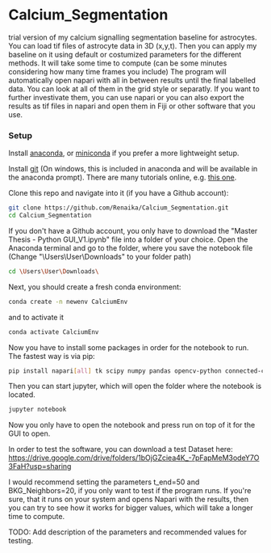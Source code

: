 # Calcium_Segmentation

trial version of my calcium signalling segmentation baseline for astrocytes.
You can load tif files of astrocyte data in 3D (x,y,t).
Then you can apply my baseline on it using default or costumized parameters for the different methods. 
It will take some time to compute (can be some minutes considering how many time frames you include)
The program will automatically open napari with all in between results until the final labelled data. 
You can look at all of them in the grid style or separatly. 
If you want to further investivate them, you can use napari or you can also export the results as tif files in napari and open them in Fiji or other software that you use. 

### Setup
Install [anaconda](https://docs.anaconda.com/anaconda/install/index.html),
or [miniconda](https://docs.conda.io/en/latest/miniconda.html) if you prefer a more lightweight setup.

Install [git](https://git-scm.com/book/en/v2/Getting-Started-Installing-Git)
(On windows, this is included in anaconda and will be available in the anaconda prompt). 
There are many tutorials online, e.g. [this one](https://www.notion.so/zarkom/Introduction-to-Git-ac396a0697704709a12b6a0e545db049).

Clone this repo and navigate into it (if you have a Github account):
```bash
git clone https://github.com/Renaika/Calcium_Segmentation.git
cd Calcium_Segmentation
```
If you don't have a Github account, you only have to download the "Master Thesis - Python GUI_V1.ipynb" file into a folder of your choice. 
Open the Anaconda terminal and go to the folder, where you save the notebook file (Change "\Users\User\Downloads\" to your folder path)
```bash
cd \Users\User\Downloads\
```

Next, you should create a fresh conda environment:
```bash
conda create -n newenv CalciumEnv
```

and to activate it
```bash
conda activate CalciumEnv
```

Now you have to install some packages in order for the notebook to run. The fastest way is via pip: 
```bash
pip install napari[all] tk scipy numpy pandas opencv-python connected-components-3d tifffile scikit-learn matplotlib ipywidgets scikit-image notebook openpyxl
```

Then you can start jupyter, which will open the folder where the notebook is located. 
```bash
jupyter notebook
```

Now you only have to open the notebook and press run on top of it for the GUI to open. 

In order to test the software, you can download a test Dataset here: 
https://drive.google.com/drive/folders/1bOjGZciea4K_-7pFapMeM3odeY7O3FaH?usp=sharing

I would recommend setting the parameters t_end=50 and BKG_Neighbors=20, if you only want to test if the program runs. If you're sure, that it runs on your system and opens Napari with the results, then you can try to see how it works for bigger values, which will take a longer time to compute. 

TODO: Add description of the parameters and recommended values for testing. 
